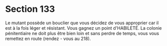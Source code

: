 # Section 133

Le mutant possède un bouclier que vous décidez de vous
approprier car il est à la fois léger et résistant. Vous gagnez un
point d'HABILETÉ. La colonie pénitentiaire ne doit plus être bien
loin et sans perdre de temps, vous vous remettez en route (rendez -
vous au  218).